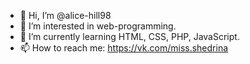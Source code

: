 - 👋 Hi, I’m @alice-hill98
- 👀 I’m interested in web-programming.
- 🌱 I’m currently learning HTML, CSS, PHP, JavaScript.
- 📫 How to reach me: https://vk.com/miss.shedrina

<!---
alice-hill98/alice-hill98 is a ✨ special ✨ repository because its `README.md` (this file) appears on your GitHub profile.
You can click the Preview link to take a look at your changes.
--->
